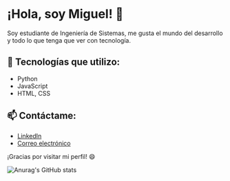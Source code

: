 # ¡Hola, soy Miguel! 👋

Soy estudiante de Ingeniería de Sistemas, me gusta el mundo del desarrollo y todo lo que tenga que ver con tecnología.

## 🔧 Tecnologías que utilizo:
- Python
- JavaScript
- HTML, CSS

## 📫 Contáctame:
- [LinkedIn](https://www.linkedin.com/in/dmpaeza/)
- [Correo electrónico](mailto:dmiguel.paez@gmail.com)


¡Gracias por visitar mi perfil! 😄

![Anurag's GitHub stats](https://github-readme-stats.vercel.app/api?username=dmipaguirre&show_icons=true&theme=radical)
